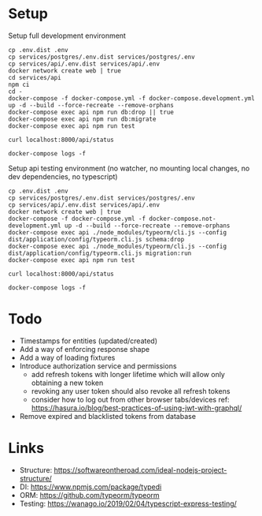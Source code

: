 # Setup

Setup full development environment 

```shell script
cp .env.dist .env
cp services/postgres/.env.dist services/postgres/.env
cp services/api/.env.dist services/api/.env
docker network create web | true
cd services/api
npm ci
cd -
docker-compose -f docker-compose.yml -f docker-compose.development.yml up -d --build --force-recreate --remove-orphans
docker-compose exec api npm run db:drop || true
docker-compose exec api npm run db:migrate
docker-compose exec api npm run test

curl localhost:8000/api/status

docker-compose logs -f
```

Setup api testing environment (no watcher, no mounting local changes, no dev dependencies, no typescript)
 
```shell script
cp .env.dist .env
cp services/postgres/.env.dist services/postgres/.env
cp services/api/.env.dist services/api/.env
docker network create web | true
docker-compose -f docker-compose.yml -f docker-compose.not-development.yml up -d --build --force-recreate --remove-orphans
docker-compose exec api ./node_modules/typeorm/cli.js --config dist/application/config/typeorm.cli.js schema:drop
docker-compose exec api ./node_modules/typeorm/cli.js --config dist/application/config/typeorm.cli.js migration:run
docker-compose exec api npm run test

curl localhost:8000/api/status

docker-compose logs -f
```

# Todo
* Timestamps for entities (updated/created)
* Add a way of enforcing response shape
* Add a way of loading fixtures
* Introduce authorization service and permissions 
    * add refresh tokens with longer lifetime which will allow only obtaining a new token
    * revoking any user token should also revoke all refresh tokens
    * consider how to log out from other browser tabs/devices ref: https://hasura.io/blog/best-practices-of-using-jwt-with-graphql/
* Remove expired and blacklisted tokens from database 

# Links
* Structure: https://softwareontheroad.com/ideal-nodejs-project-structure/
* DI: https://www.npmjs.com/package/typedi
* ORM: https://github.com/typeorm/typeorm
* Testing: https://wanago.io/2019/02/04/typescript-express-testing/
